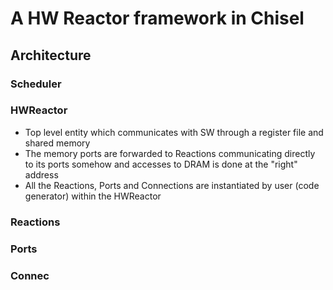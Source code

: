 A HW Reactor framework in Chisel
=======================


## Architecture

### Scheduler

### HWReactor
- Top level entity which communicates with SW through a register file and shared memory
- The memory ports are forwarded to Reactions communicating directly to its ports somehow and accesses to DRAM is done at the "right" address
- All the Reactions, Ports and Connections are instantiated by user (code generator) within the HWReactor


### Reactions

### Ports

### Connec